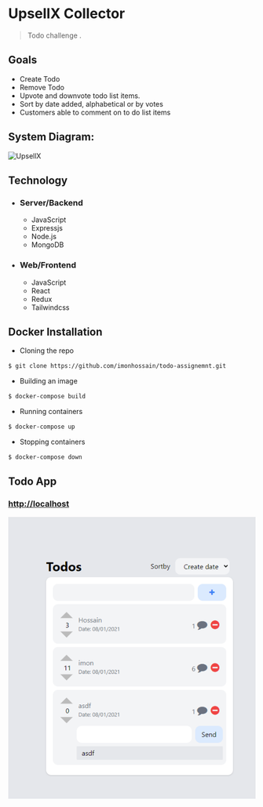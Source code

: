 UpsellX Collector
================
> Todo challenge .
## Goals
- Create Todo
- Remove Todo
- Upvote and downvote todo list items. 
- Sort by  date added, alphabetical or by votes
- Customers able to comment on to do list items
  
## System Diagram:
![UpsellX](system_diagram.jpg "UpsellX")

## Technology
- ### Server/Backend
  - JavaScript
  - Expressjs
  - Node.js
  - MongoDB

- ### Web/Frontend
  - JavaScript
  - React
  - Redux
  - Tailwindcss 

  
## Docker Installation
* Cloning the repo

```bash
$ git clone https://github.com/imonhossain/todo-assignemnt.git
```
* Building an image

```bash
$ docker-compose build
```

* Running containers

```bash
$ docker-compose up
```

* Stopping containers

```bash
$ docker-compose down
```
## Todo App
### [http://localhost](http://localhost/)
![Web](todo-app.png)
